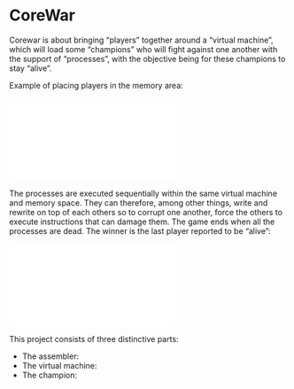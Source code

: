 # CoreWar

Corewar is about bringing “players” together around a “virtual machine”, which will load some “champions” who will fight against one another with the support of “processes”, with the objective being for these champions to stay “alive”.


Example of placing players in the memory area:


![area_example](/images/00_area_example.php)


The processes are executed sequentially within the same virtual machine and memory space. They can therefore, among other things, write and rewrite on top of each others so to corrupt one another, force the others to execute instructions that can damage them. The game ends when all the processes are dead. The winner is the last player reported to be “alive”:


![winner_example](/images/01_winner_example.php)


This project consists of three distinctive parts:
* The assembler:
* The virtual machine:
* The champion:
